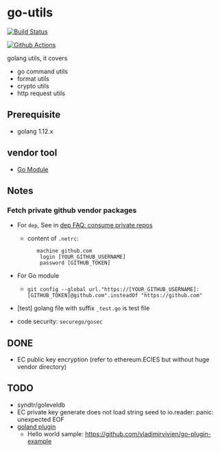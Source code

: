 # go-utils

[![Build Status](https://travis-ci.com/davidkhala/goutils.svg?branch=stable)](https://travis-ci.com/davidkhala/goutils) 

[![Github Actions](https://github.com/davidkhala/goutils/workflows/Github%20Actions/badge.svg?branch=stable)](https://github.com/davidkhala/goutils/actions?query=branch%3Astable)

golang utils, it covers
 - go command utils
 - format utils
 - crypto utils
 - http request utils

## Prerequisite
- golang 1.12.x


## vendor tool
- [Go Module](./vgo.md)

## Notes

### Fetch private github vendor packages
- For `dep`, See in [dep FAQ: consume private repos](https://github.com/golang/dep/blob/master/docs/FAQ.md#how-do-i-get-dep-to-consume-private-git-repos-using-a-github-token)
    - content of `.netrc`:
         ```
            machine github.com
             login [YOUR_GITHUB_USERNAME]
             password [GITHUB_TOKEN]
         ```    
- For Go module
  - `git config --global url."https://[YOUR_GITHUB_USERNAME]:[GITHUB_TOKEN]@github.com".insteadOf "https://github.com"` 

- [test] golang file with suffix `_test.go` is test file
- code security: `securego/gosec`

## DONE
- EC public key encryption (refer to ethereum.ECIES but without huge vendor directory)


## TODO
- syndtr/goleveldb
- EC private key generate does not load string seed to io.reader: panic: unexpected EOF
- [goland plugin](https://golang.org/pkg/plugin/)
    - Hello world sample: https://github.com/vladimirvivien/go-plugin-example
